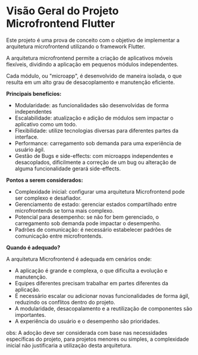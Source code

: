 # Visão Geral do Projeto Microfrontend Flutter

Este projeto é uma prova de conceito com o objetivo de implementar a arquitetura microfrontend utilizando o framework Flutter.

A arquitetura microfrontend permite a criação de aplicativos móveis flexíveis, dividindo a aplicação em pequenos módulos independentes.

Cada módulo, ou "microapp", é desenvolvido de maneira isolada, o que resulta em um alto grau de desacoplamento e manutenção eficiente.

**Principais benefícios:**

- Modularidade: as funcionalidades são desenvolvidas de forma independentes
- Escalabilidade: atualização e adição de módulos sem impactar o aplicativo como um todo.
- Flexibilidade: utilize tecnologias diversas para diferentes partes da interface.
- Performance: carregamento sob demanda para uma experiência de usuário ágil.
- Gestão de Bugs e side-effects: com microapps independentes e desacoplados, dificilmente a correção de um bug ou
alteração de alguma funcionalidade gerará side-effects.

**Pontos a serem considerados:**

- Complexidade inicial: configurar uma arquitetura Microfrontend pode ser complexo e desafiador.
- Gerenciamento de estado: gerenciar estados compartilhado entre microfrontends se torna mais complexo.
- Potencial para desempenho: se não for bem gerenciado, o carregamento sob demanda pode impactar o desempenho.
- Padrões de comunicação: é necessário estabelecer padrões de comunicação entre microfrontends.

**Quando é adequado?**

A arquitetura Microfrontend é adequada em cenários onde:

- A aplicação é grande e complexa, o que dificulta a evolução e manutenção.
- Equipes diferentes precisam trabalhar em partes diferentes da aplicação.
- É necessário escalar ou adicionar novas funcionalidades de forma ágil, reduzindo os conflitos dentro do projeto.
- A modularidade, desacopalamento e a reutilização de componentes são importantes.
- A experiência do usuário e o desempenho são prioridades.

obs: A adoção deve ser considerada com base nas necessidades específicas do projeto, para projetos menores ou simples, a complexidade inicial não justificaria a utilização desta arquitetura.



